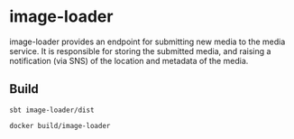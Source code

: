 # image-loader

image-loader provides an endpoint for submitting new media to the media service. It is responsible for storing the
submitted media, and raising a notification (via SNS) of the location and metadata of the media.

## Build

```
sbt image-loader/dist
```

```
docker build/image-loader
```
